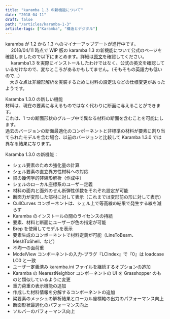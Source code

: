 ```yaml
---
title: "karamba 1.3 の新機能について"
date: "2018-04-11"
draft: false
path: "/articles/karamba-1-3"
article-tags: ["Karamba", "構造とデジタル"]
---
```


karamba が 1.2 から 1.3 へのマイナーアップデートが進行中です。  
　 2018/04/11 時点で WIP 版の karamba 1.3 の新機能について公式のページを確認しましたので以下にまとめます。詳細は[原文](http://www.grasshopper3d.com/group/karamba/page/new-features-and-bug-fixes)を確認してください。  
　 karamba1.3 を実際にインストールしたわけではなく、公式の英文を確認しているだけなので、変なところがあるかもしてません。（そもそもの英語力も低いので…）  
　大きな点は非線形解析を実装するために材料の設定法などの仕様変更があったようです。

Karamba 1.3.0 の新しい機能  
材料は、現在の要素に与えるものではなく代わりに断面に与えることができます。  
これは、1 つの断面形状のグループ中で異なる材料の断面を含むことを可能にします。  
過去のバージョンの断面最適化のコンポーネントと非標準の材料が要素に割り当てられたモデルを含む場合、以前のバージョンと比較して Karamba 1.3.0 では異なる結果になります。

Karamba 1.3.0 の新機能：  
- シェル要素のための強化量の計算  
- シェル要素の直立異方性材料への対応  
- 梁の幾何学的非線形解析（作成中）  
- シェルのローカル座標系のユーザー定義  
- 材料の面内と面外のせん断弾性係数をそれぞれ設定が可能  
- 断面力が変形した部材に対して表示（これまでは変形前の形に対して表示）  
- CullCurves コンポーネントは、シェル上で等高線の結果で発生する線を減らす  
- Karamba のインストールの間のライセンスの持続  
- 要素、材料と断面にユーザーが色の指定が可能  
- Brep を使用してモデルを表示  
- 要素生成のコンポーネントで材料定義が可能（LineToBeam、MeshToShell、など）  
- 不均一の面荷重  
- ModelView コンポーネントの入力-プラグ『LCIndex』で『0』は loadcase LC0 と一致  
- ユーザー定義済み karamba.ini ファイルを継続するオプションの追加  
- Karamba の NearestNeighbor コンポーネントの UI を Grasshopper のものと類似しているように変更  
- 重力荷重の表示機能の追加  
- 作成した材料情報を分解するコンポーネントの追加  
- 梁要素のメッシュの解析結果とローカル座標軸の出力のパフォーマンス向上  
- 断面形状最適化のパフォーマンス向上  
- ソルバーのパフォーマンス向上
